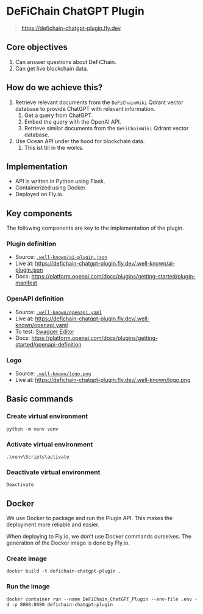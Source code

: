 # DeFiChain ChatGPT Plugin

> https://defichain-chatgpt-plugin.fly.dev

## Core objectives

1. Can answer questions about DeFiChain.
2. Can get live blockchain data.

## How do we achieve this?

1. Retrieve relevant documents from the `DeFiChainWiki` Qdrant vector database to provide ChatGPT with relevant information.
   1. Get a query from ChatGPT.
   2. Embed the query with the OpenAI API.
   3. Retrieve similar documents from the `DeFiChainWiki` Qdrant vector database.
2. Use Ocean API under the hood for blockchain data.
   1. This ist till in the works.

## Implementation

- API is written in Python using Flask.
- Containerized using Docker.
- Deployed on Fly.io.

## Key components

The following components are key to the implementation of the plugin.

### Plugin definition

- Source: [`.well-known/ai-plugin.json`](./src/.well-known/ai-plugin.json)
- Live at: https://defichain-chatgpt-plugin.fly.dev/.well-known/ai-plugin.json
- Docs: https://platform.openai.com/docs/plugins/getting-started/plugin-manifest

### OpenAPI definition

- Source: [`.well-known/openapi.yaml`](./src/.well-known/openapi.yaml)
- Live at: https://defichain-chatgpt-plugin.fly.dev/.well-known/openapi.yaml
- To test: [Swagger Editor](https://editor-next.swagger.io/)
- Docs: https://platform.openai.com/docs/plugins/getting-started/openapi-definition

### Logo

- Source: [`.well-known/logo.png`](./src/.well-known/logo.png)
- Live at: https://defichain-chatgpt-plugin.fly.dev/.well-known/logo.png

## Basic commands

### Create virtual environment

```
python -m venv venv
```

### Activate virtual environment

```
.\venv\Scripts\activate
```

### Deactivate virtual environment

```
Deactivate
```

## Docker

We use Docker to package and run the Plugin API. This makes the deployment more reliable and easier.

When deploying to Fly.io, we don't use Docker commands ourselves. The generation of the Docker image is done by Fly.io.

### Create image

```
docker build -t defichain-chatgpt-plugin .
```

### Run the image

```
docker container run --name DeFiChain_ChatGPT_Plugin --env-file .env -d -p 8080:8080 defichain-chatgpt-plugin
```
